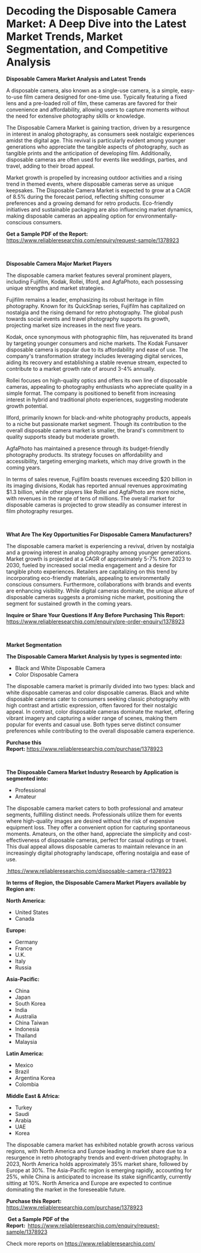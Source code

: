 <p><h1>Decoding the Disposable Camera Market: A Deep Dive into the Latest Market Trends, Market Segmentation, and Competitive Analysis</h1></p><p><strong>Disposable Camera Market Analysis and Latest Trends</strong></p>
<p><p>A disposable camera, also known as a single-use camera, is a simple, easy-to-use film camera designed for one-time use. Typically featuring a fixed lens and a pre-loaded roll of film, these cameras are favored for their convenience and affordability, allowing users to capture moments without the need for extensive photography skills or knowledge. </p><p>The Disposable Camera Market is gaining traction, driven by a resurgence in interest in analog photography, as consumers seek nostalgic experiences amidst the digital age. This revival is particularly evident among younger generations who appreciate the tangible aspects of photography, such as tangible prints and the anticipation of developing film. Additionally, disposable cameras are often used for events like weddings, parties, and travel, adding to their broad appeal.</p><p>Market growth is propelled by increasing outdoor activities and a rising trend in themed events, where disposable cameras serve as unique keepsakes. The Disposable Camera Market is expected to grow at a CAGR of 8.5% during the forecast period, reflecting shifting consumer preferences and a growing demand for retro products. Eco-friendly initiatives and sustainable packaging are also influencing market dynamics, making disposable cameras an appealing option for environmentally-conscious consumers.</p></p>
<p><strong>Get a Sample PDF of the Report:&nbsp;</strong> <a href="https://www.reliableresearchiq.com/enquiry/request-sample/1378923?utm_campaign=114&utm_medium=2&utm_source=Github&utm_content=ia&utm_term=05022025&utm_id=disposable-camera">https://www.reliableresearchiq.com/enquiry/request-sample/1378923</a></p>
<p>&nbsp;</p>
<p><strong>Disposable Camera Major Market Players</strong></p>
<p><p>The disposable camera market features several prominent players, including Fujifilm, Kodak, Rollei, Ilford, and AgfaPhoto, each possessing unique strengths and market strategies.</p><p>Fujifilm remains a leader, emphasizing its robust heritage in film photography. Known for its QuickSnap series, Fujifilm has capitalized on nostalgia and the rising demand for retro photography. The global push towards social events and travel photography supports its growth, projecting market size increases in the next five years.</p><p>Kodak, once synonymous with photographic film, has rejuvenated its brand by targeting younger consumers and niche markets. The Kodak Funsaver disposable camera is popular due to its affordability and ease of use. The company's transformation strategy includes leveraging digital services, aiding its recovery and establishing a stable revenue stream, expected to contribute to a market growth rate of around 3-4% annually.</p><p>Rollei focuses on high-quality optics and offers its own line of disposable cameras, appealing to photography enthusiasts who appreciate quality in a simple format. The company is positioned to benefit from increasing interest in hybrid and traditional photo experiences, suggesting moderate growth potential.</p><p>Ilford, primarily known for black-and-white photography products, appeals to a niche but passionate market segment. Though its contribution to the overall disposable camera market is smaller, the brand's commitment to quality supports steady but moderate growth.</p><p>AgfaPhoto has maintained a presence through its budget-friendly photography products. Its strategy focuses on affordability and accessibility, targeting emerging markets, which may drive growth in the coming years.</p><p>In terms of sales revenue, Fujifilm boasts revenues exceeding $20 billion in its imaging divisions, Kodak has reported annual revenues approximating $1.3 billion, while other players like Rollei and AgfaPhoto are more niche, with revenues in the range of tens of millions. The overall market for disposable cameras is projected to grow steadily as consumer interest in film photography resurges.</p></p>
<p>&nbsp;</p>
<p><strong>What Are The Key Opportunities For Disposable Camera Manufacturers?</strong></p>
<p><p>The disposable camera market is experiencing a revival, driven by nostalgia and a growing interest in analog photography among younger generations. Market growth is projected at a CAGR of approximately 5-7% from 2023 to 2030, fueled by increased social media engagement and a desire for tangible photo experiences. Retailers are capitalizing on this trend by incorporating eco-friendly materials, appealing to environmentally conscious consumers. Furthermore, collaborations with brands and events are enhancing visibility. While digital cameras dominate, the unique allure of disposable cameras suggests a promising niche market, positioning the segment for sustained growth in the coming years.</p></p>
<p><strong>Inquire or Share Your Questions If Any Before Purchasing This Report:</strong> <a href="https://www.reliableresearchiq.com/enquiry/pre-order-enquiry/1378923?utm_campaign=114&utm_medium=2&utm_source=Github&utm_content=ia&utm_term=05022025&utm_id=disposable-camera">https://www.reliableresearchiq.com/enquiry/pre-order-enquiry/1378923</a></p>
<p>&nbsp;</p>
<p><strong>Market Segmentation</strong></p>
<p><strong>The Disposable Camera Market Analysis by types is segmented into:</strong></p>
<p><ul><li>Black and White Disposable Camera</li><li>Color Disposable Camera</li></ul></p>
<p><p>The disposable camera market is primarily divided into two types: black and white disposable cameras and color disposable cameras. Black and white disposable cameras cater to consumers seeking classic photography with high contrast and artistic expression, often favored for their nostalgic appeal. In contrast, color disposable cameras dominate the market, offering vibrant imagery and capturing a wider range of scenes, making them popular for events and casual use. Both types serve distinct consumer preferences while contributing to the overall disposable camera experience.</p></p>
<p><strong>Purchase this Report:&nbsp;</strong><a href="https://www.reliableresearchiq.com/purchase/1378923?utm_campaign=114&utm_medium=2&utm_source=Github&utm_content=ia&utm_term=05022025&utm_id=disposable-camera">https://www.reliableresearchiq.com/purchase/1378923</a></p>
<p>&nbsp;</p>
<p><strong>The Disposable Camera Market Industry Research by Application is segmented into:</strong></p>
<p><ul><li>Professional</li><li>Amateur</li></ul></p>
<p><p>The disposable camera market caters to both professional and amateur segments, fulfilling distinct needs. Professionals utilize them for events where high-quality images are desired without the risk of expensive equipment loss. They offer a convenient option for capturing spontaneous moments. Amateurs, on the other hand, appreciate the simplicity and cost-effectiveness of disposable cameras, perfect for casual outings or travel. This dual appeal allows disposable cameras to maintain relevance in an increasingly digital photography landscape, offering nostalgia and ease of use.</p></p>
<p><a href="https://www.reliableresearchiq.com/disposable-camera-r1378923?utm_campaign=114&utm_medium=2&utm_source=Github&utm_content=ia&utm_term=05022025&utm_id=disposable-camera">&nbsp;https://www.reliableresearchiq.com/disposable-camera-r1378923</a></p>
<p><strong>In terms of Region, the Disposable Camera Market Players available by Region are:</strong></p>
<p>
    <p> <strong> North America: </strong>
        <ul>
            <li>United States</li>
            <li>Canada</li>
        </ul>
        </p> 
    <p> <strong> Europe: </strong>
        <ul>
            <li>Germany</li>
            <li>France</li>
            <li>U.K.</li>
            <li>Italy</li>
            <li>Russia</li>
        </ul>
        </p> 
    <p> <strong> Asia-Pacific: </strong>
        <ul>
            <li>China</li>
            <li>Japan</li>
            <li>South Korea</li>
            <li>India</li>
            <li>Australia</li>
            <li>China Taiwan</li>
            <li>Indonesia</li>
            <li>Thailand</li>
            <li>Malaysia</li>
        </ul>
        </p> 
    <p> <strong> Latin America: </strong>
        <ul>
            <li>Mexico</li>
            <li>Brazil</li>
            <li>Argentina Korea</li>
            <li>Colombia</li>
        </ul>
        </p> 
    <p> <strong> Middle East & Africa: </strong>
        <ul>
            <li>Turkey</li>
            <li>Saudi</li>
            <li>Arabia</li>
            <li>UAE</li>
            <li>Korea</li>
        </ul>
    </p>
    </p>
<p><p>The disposable camera market has exhibited notable growth across various regions, with North America and Europe leading in market share due to a resurgence in retro photography trends and event-driven photography. In 2023, North America holds approximately 35% market share, followed by Europe at 30%. The Asia-Pacific region is emerging rapidly, accounting for 25%, while China is anticipated to increase its stake significantly, currently sitting at 10%. North America and Europe are expected to continue dominating the market in the foreseeable future.</p></p>
<p><strong>Purchase this Report: </strong><a href="https://www.reliableresearchiq.com/purchase/1378923?utm_campaign=114&utm_medium=2&utm_source=Github&utm_content=ia&utm_term=05022025&utm_id=disposable-camera">https://www.reliableresearchiq.com/purchase/1378923</a></p>
<p>&nbsp;<strong>Get a Sample PDF of the Report:&nbsp;&nbsp;</strong><a href="https://www.reliableresearchiq.com/enquiry/request-sample/1378923?utm_campaign=114&utm_medium=2&utm_source=Github&utm_content=ia&utm_term=05022025&utm_id=disposable-camera">https://www.reliableresearchiq.com/enquiry/request-sample/1378923</a></p>
<p><strong></strong></p>
<p>Check more reports on <a href="https://www.reliableresearchiq.com/?utm_campaign=114&utm_medium=2&utm_source=Github&utm_content=ia&utm_term=05022025&utm_id=disposable-camera">https://www.reliableresearchiq.com/</a></p>